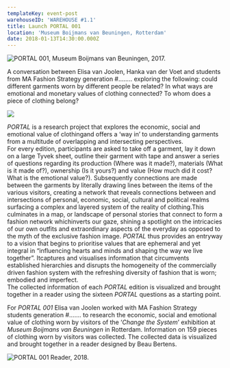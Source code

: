 ```yaml
---
templateKey: event-post
warehouseID: 'WAREHOUSE #1.1'
title: Launch PORTAL 001
location: 'Museum Boijmans van Beuningen, Rotterdam'
date: 2018-01-13T14:30:00.000Z
---
```

![PORTAL 001, Museum Boijmans van Beuningen, 2017. ](/img/portal_elisavanjoolen_2017.jpg "PORTAL 001, Museum Boijmans van Beuningen, 2017. ")

A conversation between Elisa van Joolen, Hanka van der Voet and students from MA Fashion Strategy generation #........ exploring the following: could different garments worn by different people be related? In what ways are emotional and monetary values of clothing connected? To whom does a piece of clothing belong?

![](/img/image1.jpg)

*PORTAL* is a research project that explores the economic, social and emotional value of clothingand offers a ‘way in’ to understanding garments from a multitude of overlapping and intersecting perspectives.\
For every edition, participants are asked to take off a garment, lay it down on a large Tyvek sheet, outline their garment with tape and answer a series of questions regarding its production (Where was it made?), materials (What is it made of?), ownership (Is it yours?) and value (How much did it cost? What is the emotional value?). Subsequently connections are made between the garments by literally drawing lines between the items of the various visitors, creating a network that reveals connections between and intersections of personal, economic, social, cultural and political realms surfacing a complex and layered system of the reality of clothing.This culminates in a map, or landscape of personal stories that connect to form a fashion network whichinverts our gaze, shining a spotlight on the intricacies of our own outfits and extraordinary aspects of the everyday as opposed to the myth of the exclusive fashion image. *PORTAL* thus provides an entryway to a vision that begins to prioritise values that are ephemeral and yet integral in “influencing hearts and minds and shaping the way we live together”. Itcaptures and visualises information that circumvents established hierarchies and disrupts the homogeneity of the commercially driven fashion system with the refreshing diversity of fashion that is worn; embodied and imperfect.\
The collected information of each *PORTAL* edition is visualized and brought together in a reader using the sixteen *PORTAL* questions as a starting point.

For *PORTAL 001* Elisa van Joolen worked with MA Fashion Strategy students generation #....... to research the economic, social and emotional value of clothing worn by visitors of the ‘*Change the System*’ exhibition at *Museum Boijmans van Beuningen* in Rotterdam. Information on 159 pieces of clothing worn by visitors was collected. The collected data is visualized and brought together in a reader designed by Beau Bertens.

![PORTAL 001 Reader, 2018. ](/img/01.jpg "PORTAL 001 Reader, 2018. ")